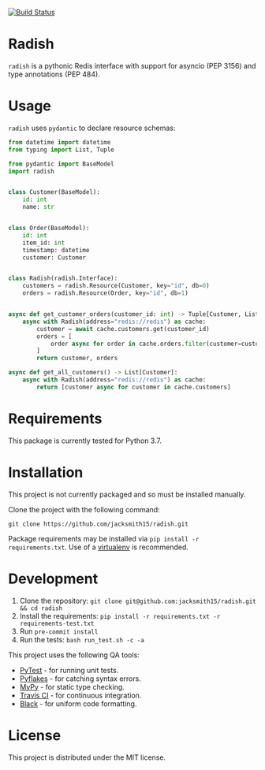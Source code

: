 [![Build Status](https://travis-ci.com/jacksmith15/radish.svg?token=JrMQr8Ynsmu5tphpTQ2p&branch=master)](https://travis-ci.com/jacksmith15/radish)
# Radish
`radish` is a pythonic Redis interface with support for asyncio (PEP 3156) and type annotations (PEP 484).

# Usage
`radish` uses `pydantic` to declare resource schemas:

```python
from datetime import datetime
from typing import List, Tuple

from pydantic import BaseModel
import radish


class Customer(BaseModel):
    id: int
    name: str


class Order(BaseModel):
    id: int
    item_id: int
    timestamp: datetime
    customer: Customer


class Radish(radish.Interface):
    customers = radish.Resource(Customer, key="id", db=0)
    orders = radish.Resource(Order, key="id", db=1)


async def get_customer_orders(customer_id: int) -> Tuple[Customer, List[Order]]:
    async with Radish(address="redis://redis") as cache:
        customer = await cache.customers.get(customer_id)
        orders = [
            order async for order in cache.orders.filter(customer=customer)
        ]
        return customer, orders

async def get_all_customers() -> List[Customer]:
    async with Radish(address="redis://redis") as cache:
        return [customer async for customer in cache.customers]

```

# Requirements
This package is currently tested for Python 3.7.

# Installation
This project is not currently packaged and so must be installed manually.

Clone the project with the following command:
```
git clone https://github.com/jacksmith15/radish.git
```

Package requirements may be installed via `pip install -r requirements.txt`. Use of a [virtualenv](https://virtualenv.pypa.io/) is recommended.

# Development
1. Clone the repository: `git clone git@github.com:jacksmith15/radish.git && cd radish`
2. Install the requirements: `pip install -r requirements.txt -r requirements-test.txt`
3. Run `pre-commit install`
4. Run the tests: `bash run_test.sh -c -a`

This project uses the following QA tools:
- [PyTest](https://docs.pytest.org/en/latest/) - for running unit tests.
- [Pyflakes](https://github.com/PyCQA/pyflakes) - for catching syntax errors.
- [MyPy](http://mypy-lang.org/) - for static type checking.
- [Travis CI](https://travis-ci.org/) - for continuous integration.
- [Black](https://black.readthedocs.io/en/stable/) - for uniform code formatting.

# License
This project is distributed under the MIT license.
